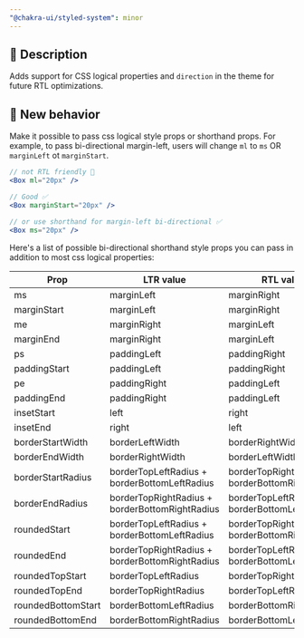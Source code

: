 ```yaml
---
"@chakra-ui/styled-system": minor
---
```


## 📝 Description

Adds support for CSS logical properties and `direction` in the theme for future
RTL optimizations.

## 🚀 New behavior

Make it possible to pass css logical style props or shorthand props. For
example, to pass bi-directional margin-left, users will change `ml` to `ms` OR
`marginLeft` ot `marginStart`.

```jsx
// not RTL friendly 🚨
<Box ml="20px" />

// Good ✅
<Box marginStart="20px" />

// or use shorthand for margin-left bi-directional ✅
<Box ms="20px" />
```

Here's a list of possible bi-directional shorthand style props you can pass in
addition to most css logical properties:

| Prop               | LTR value                                      | RTL value                                      |
| ------------------ | ---------------------------------------------- | ---------------------------------------------- |
| ms                 | marginLeft                                     | marginRight                                    |
| marginStart        | marginLeft                                     | marginRight                                    |
| me                 | marginRight                                    | marginLeft                                     |
| marginEnd          | marginRight                                    | marginLeft                                     |
| ps                 | paddingLeft                                    | paddingRight                                   |
| paddingStart       | paddingLeft                                    | paddingRight                                   |
| pe                 | paddingRight                                   | paddingLeft                                    |
| paddingEnd         | paddingRight                                   | paddingLeft                                    |
| insetStart         | left                                           | right                                          |
| insetEnd           | right                                          | left                                           |
| borderStartWidth   | borderLeftWidth                                | borderRightWidth                               |
| borderEndWidth     | borderRightWidth                               | borderLeftWidth                                |
| borderStartRadius  | borderTopLeftRadius + borderBottomLeftRadius   | borderTopRightRadius + borderBottomRightRadius |
| borderEndRadius    | borderTopRightRadius + borderBottomRightRadius | borderTopLeftRadius + borderBottomLeftRadius   |
| roundedStart       | borderTopLeftRadius + borderBottomLeftRadius   | borderTopRightRadius + borderBottomRightRadius |
| roundedEnd         | borderTopRightRadius + borderBottomRightRadius | borderTopLeftRadius + borderBottomLeftRadius   |
| roundedTopStart    | borderTopLeftRadius                            | borderTopRightRadius                           |
| roundedTopEnd      | borderTopRightRadius                           | borderTopLeftRadius                            |
| roundedBottomStart | borderBottomLeftRadius                         | borderBottomRightRadius                        |
| roundedBottomEnd   | borderBottomRightRadius                        | borderBottomLeftRadius                         |
